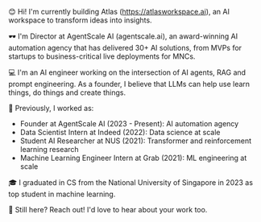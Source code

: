 😊 Hi! I'm currently building Atlas (https://atlasworkspace.ai), an AI workspace to transform ideas into insights.

🕶 I'm Director at AgentScale AI (agentscale.ai), an award-winning AI automation agency that has delivered 30+ AI solutions, from MVPs for startups to business-critical live deployments for MNCs.

💻 I'm an AI engineer working on the intersection of AI agents, RAG and prompt engineering. As a founder, I believe that LLMs can help use learn things, do things and create things.

💼 Previously, I worked as:
- Founder at AgentScale AI (2023 - Present): AI automation agency
- Data Scientist Intern at Indeed (2022): Data science at scale
- Student AI Researcher at NUS (2021): Transformer and reinforcement learning research
- Machine Learning Engineer Intern at Grab (2021): ML engineering at scale

🎓 I graduated in CS from the National University of Singapore in 2023 as top student in machine learning.

🫡 Still here? Reach out! I'd love to hear about your work too.
